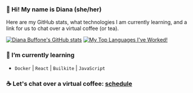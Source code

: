 ### 👋  Hi! My name is Diana (she/her)
Here are my GitHub stats, what technologies I am currently learning, and a link for us to chat over a virtual coffee (or tea).

[![Diana Buffone's GitHub stats](https://github-readme-stats.vercel.app/api?username=Diana20920&theme=tokyonight&show_icons=true&hide_rank=true&hide_title=true&hide=stars,contribs)](https://github.com/anuraghazra/github-readme-stats)
[![My Top Languages I've Worked!](https://github-readme-stats.vercel.app/api/top-langs/?username=Diana20920&layout=compact&theme=tokyonight)](https://github.com/USERNAME/github-readme-stats)

### 🌱 I’m currently learning
- `Docker` | `React` | `Builkite` | `JavaScript`

### ☕ Let's chat over a virtual coffee: [schedule](https://calendly.com/diana-pamelaet/coffeeortea)

<!--
**Diana20920/Diana20920** is a ✨ _special_ ✨ repository because its `README.md` (this file) appears on your GitHub profile.
Here are some ideas to get you started:

- 👯 I’m looking to collaborate on ...
- 🤔 I’m looking for help with ...
- 💬 Ask me about ...
### 🔭 I’m currently working on ...
**Sweater Weather**
-  ...
- ⚡ Fun fact: ...
-->

